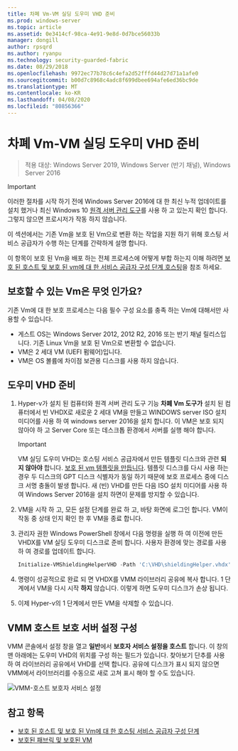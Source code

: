 ```yaml
---
title: 차폐 Vm-VM 실딩 도우미 VHD 준비
ms.prod: windows-server
ms.topic: article
ms.assetid: 0e3414cf-98ca-4e91-9e8d-0d7bce56033b
manager: dongill
author: rpsqrd
ms.author: ryanpu
ms.technology: security-guarded-fabric
ms.date: 08/29/2018
ms.openlocfilehash: 9972ec77b78c6c4efa2d52fffd44d27d71a1afe0
ms.sourcegitcommit: b00d7c8968c4adc8f699dbee694afe6ed36bc9de
ms.translationtype: MT
ms.contentlocale: ko-KR
ms.lasthandoff: 04/08/2020
ms.locfileid: "80856366"
---
```

# <a name="shielded-vms---preparing-a-vm-shielding-helper-vhd"></a>차폐 Vm-VM 실딩 도우미 VHD 준비

>적용 대상: Windows Server 2019, Windows Server (반기 채널), Windows Server 2016

> [!IMPORTANT]
> 이러한 절차를 시작 하기 전에 Windows Server 2016에 대 한 최신 누적 업데이트를 설치 했거나 최신 Windows 10 [원격 서버 관리 도구](https://www.microsoft.com/download/details.aspx?id=45520)를 사용 하 고 있는지 확인 합니다. 그렇지 않으면 프로시저가 작동 하지 않습니다. 

이 섹션에서는 기존 Vm을 보호 된 Vm으로 변환 하는 작업을 지원 하기 위해 호스팅 서비스 공급자가 수행 하는 단계를 간략하게 설명 합니다.

이 항목이 보호 된 Vm을 배포 하는 전체 프로세스에 어떻게 부합 하는지 이해 하려면 [보호 된 호스트 및 보호 된 vm에 대 한 서비스 공급자 구성 단계 호스팅](guarded-fabric-configuration-scenarios-for-shielded-vms-overview.md)을 참조 하세요.

## <a name="which-vms-can-be-shielded"></a>보호할 수 있는 Vm은 무엇 인가요?

기존 Vm에 대 한 보호 프로세스는 다음 필수 구성 요소를 충족 하는 Vm에 대해서만 사용할 수 있습니다.

- 게스트 OS는 Windows Server 2012, 2012 R2, 2016 또는 반기 채널 릴리스입니다. 기존 Linux Vm을 보호 된 Vm으로 변환할 수 없습니다.
- VM은 2 세대 VM (UEFI 펌웨어)입니다.
- VM은 OS 볼륨에 차이점 보관용 디스크를 사용 하지 않습니다.

## <a name="prepare-helper-vhd"></a>도우미 VHD 준비

1.  Hyper-v가 설치 된 컴퓨터와 원격 서버 관리 도구 기능 **차폐 Vm 도구가** 설치 된 컴퓨터에서 빈 VHDX로 새로운 2 세대 VM을 만들고 WINDOWS server ISO 설치 미디어를 사용 하 여 windows server 2016을 설치 합니다. 이 VM은 보호 되지 않아야 하 고 Server Core 또는 데스크톱 환경에서 서버를 실행 해야 합니다.

    > [!IMPORTANT]
    > VM 실딩 도우미 VHD는 호스팅 서비스 공급자에서 만든 템플릿 디스크와 관련 **되지 않아야** 합니다. [보호 된 vm 템플릿을 만듭니다](guarded-fabric-create-a-shielded-vm-template.md). 템플릿 디스크를 다시 사용 하는 경우 두 디스크의 GPT 디스크 식별자가 동일 하기 때문에 보호 프로세스 중에 디스크 서명 충돌이 발생 합니다. 새 (빈) VHD를 만든 다음 ISO 설치 미디어를 사용 하 여 Windows Server 2016을 설치 하면이 문제를 방지할 수 있습니다.

2.  VM을 시작 하 고, 모든 설정 단계를 완료 하 고, 바탕 화면에 로그인 합니다. VM이 작동 중 상태 인지 확인 한 후 VM을 종료 합니다.

3.  관리자 권한 Windows PowerShell 창에서 다음 명령을 실행 하 여 이전에 만든 VHDX를 VM 실딩 도우미 디스크로 준비 합니다. 사용자 환경에 맞는 경로를 사용 하 여 경로를 업데이트 합니다.

    ```powershell
    Initialize-VMShieldingHelperVHD -Path 'C:\VHD\shieldingHelper.vhdx'
    ```

4.  명령이 성공적으로 완료 되 면 VHDX를 VMM 라이브러리 공유에 복사 합니다. 1 단계에서 VM을 다시 시작 **하지** 않습니다. 이렇게 하면 도우미 디스크가 손상 됩니다.

5.  이제 Hyper-v의 1 단계에서 만든 VM을 삭제할 수 있습니다.

## <a name="configure-vmm-host-guardian-server-settings"></a>VMM 호스트 보호 서버 설정 구성

VMM 콘솔에서 설정 창을 열고 **일반**에서 **보호자 서비스 설정을 호스트** 합니다. 이 창의 맨 아래에는 도우미 VHD의 위치를 구성 하는 필드가 있습니다. 찾아보기 단추를 사용 하 여 라이브러리 공유에서 VHD를 선택 합니다. 공유에 디스크가 표시 되지 않으면 VMM에서 라이브러리를 수동으로 새로 고쳐 표시 해야 할 수도 있습니다.

![VMM-호스트 보호자 서비스 설정](../media/Guarded-Fabric-Shielded-VM/guarded-host-vmm-hgs-settings-01.png)

## <a name="see-also"></a>참고 항목

- [보호 된 호스트 및 보호 된 Vm에 대 한 호스팅 서비스 공급자 구성 단계](guarded-fabric-configuration-scenarios-for-shielded-vms-overview.md)
- [보호된 패브릭 및 보호된 VM](guarded-fabric-and-shielded-vms-top-node.md)

